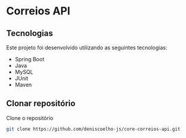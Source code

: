 # Correios API

<!--
<h1 align="center">
    <img alt="amazon" src="./images/codigoLimpo.png" width="100%" />
</h1>


Projeto

Projeto em construção...
 -->

<!--
Funcionalidades
-  Adicionar itens ao carrinho
-  Validar se os itens estão no carrinho
-  Excluir um item
-  Validar se o item foi excluído
-->
## Tecnologias

Este projeto foi desenvolvido utilizando as seguintes tecnologias:

- Spring Boot
- Java
- MySQL
- JUnit
- Maven


## Clonar repositório

Clone o repositório

```bash
git clone https://github.com/deniscoelho-js/core-correios-api.git

```
